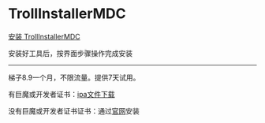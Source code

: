# TrollInstallerMDC
[安装 TrollInstallerMDC](itms-services://?action=download-manifest&url=https://app-trick.github.io/iOS/plist/com.clyttgnhbq.lahbteir.plist)


安装好工具后，按界面步骤操作完成安装

---


梯子8.9一个月，不限流量。提供7天试用。

有巨魔或开发者证书：[ipa文件下载](https://chatbrowser.oss-cn-beijing.aliyuncs.com/dist/Anony.ipa)

没有巨魔或开发者证书证书：通过[官网](https://manual.chatbrowser.top/sell/)安装
